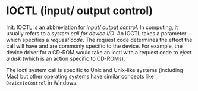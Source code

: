 
# IOCTL (input/ output control)
Init.
IOCTL is an abbreviation for *input/ output control*. In computing, it usually refers to a *system call for device I/O*. An IOCTL takes a parameter which specifies a *request code*. The request code determines the effect the call will have and are commonly specific to the device. For example, the device driver for a CD-ROM would take an ioctl with a request code to *eject a disk* (which is an action specific to CD-ROMs).

The ioctl system call is specific to Unix and Unix-like systems (including Mac) but other [operating systems](/computers/concepts/operating-system.md) have similar concepts like `DeviceIoControl` in Windows.